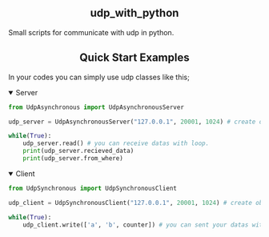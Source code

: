 ## <div align="center">udp_with_python</div>

Small scripts for communicate with udp in python.

## <div align="center">Quick Start Examples</div>

In your codes you can simply use udp classes like this;

<details open>
<summary>Server</summary>

```python
from UdpAsynchronous import UdpAsynchronousServer

udp_server = UdpAsynchronousServer("127.0.0.1", 20001, 1024) # create object from server class.

while(True):
    udp_server.read() # you can receive datas with loop.
    print(udp_server.recieved_data)
    print(udp_server.from_where)
```

</details>

<details open>
<summary>Client</summary>

```python
from UdpSynchronous import UdpSynchronousClient

udp_client = UdpSynchronousClient("127.0.0.1", 20001, 1024) # create object from client class.

while(True):
    udp_client.write(['a', 'b', counter]) # you can sent your datas with "write" function.
```

</details>
